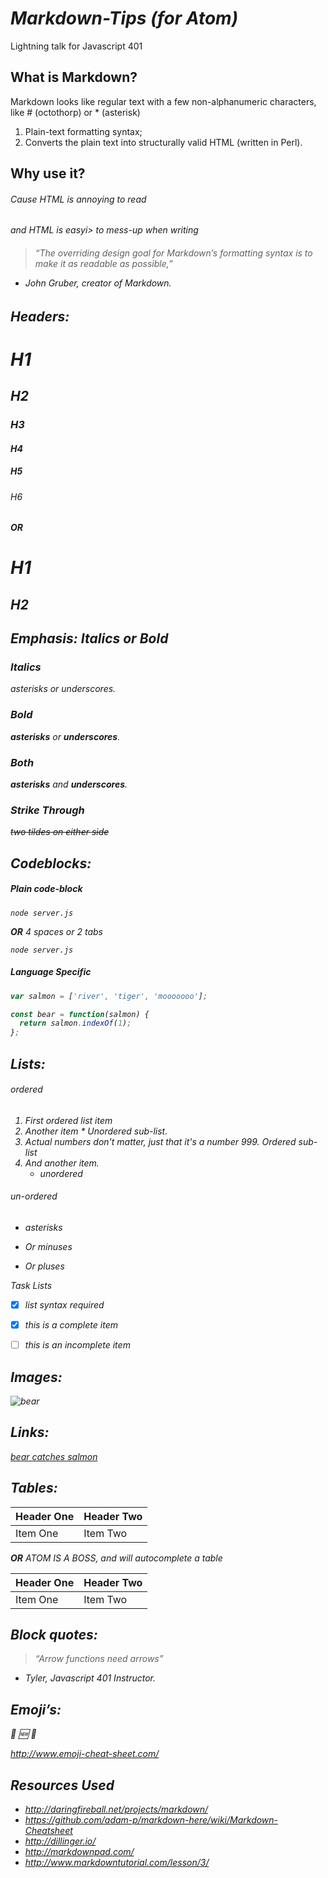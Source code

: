 # *Markdown-Tips (for Atom)*
Lightning talk for Javascript 401

## What is Markdown?

Markdown looks like regular text with a few non-alphanumeric characters, like # (octothorp) or * (asterisk)

1. Plain-text formatting syntax;
2. Converts the plain text into structurally valid HTML (written in Perl).

## Why use it?

<h6>Cause HTML is <em>annoying</em> to read</h6>
<h6>and HTML is <i>easyi> to mess-up when writing<h6>

> “The overriding design goal for Markdown’s formatting syntax is to make it as readable as possible,”
- John Gruber, creator of Markdown.


## Headers:

# H1
## H2
### H3
#### H4
##### H5
###### H6

**OR**

H1
==
H2
--



## Emphasis: *Italics* or **Bold**

### *Italics*

*asterisks* or _underscores_.

### **Bold**

 **asterisks** or __underscores__.

### _**Both**_

**_asterisks_** and **_underscores_**.

### Strike Through

 ~~two tildes on either side~~


## Codeblocks:

##### Plain code-block

```
node server.js
```
**OR** 4 spaces or 2 tabs

    node server.js


##### Language Specific

``` javascript
var salmon = ['river', 'tiger', 'mooooooo'];

const bear = function(salmon) {
  return salmon.indexOf(1);
};
```

## Lists:
###### ordered

  1. First ordered list item
  1. Another item
    * Unordered sub-list.
  1. Actual numbers don't matter, just that it's a number
    999. Ordered sub-list
  4. And another item.
	 - unordered

###### un-ordered

* asterisks
- Or minuses
+ Or pluses

Task Lists

* [x] list syntax required
- [x] this is a complete item
+ [ ] this is an incomplete item


## Images:

![bear](http://kids.nationalgeographic.com/content/dam/kids/photos/animals/Mammals/Q-Z/sun-bear-tongue.jpg.adapt.945.1.jpg)

## Links:

[bear catches salmon](https://www.youtube.com/watch?v=1HFXNrrK5YE)


## Tables:

| Header One     | Header Two     |
| :------------- | :------------- |
| Item One       | Item Two       |

**OR** ATOM IS A BOSS, and will autocomplete a table

| Header One     | Header Two     |
| :------------- | :------------- |
| Item One       | Item Two       |

## Block quotes:

> “Arrow functions need arrows”
  - Tyler, Javascript 401 Instructor.

## Emoji’s:

:bear:
:new:
:camel:

http://www.emoji-cheat-sheet.com/


## Resources Used

- http://daringfireball.net/projects/markdown/
- https://github.com/adam-p/markdown-here/wiki/Markdown-Cheatsheet
- http://dillinger.io/
- http://markdownpad.com/
- http://www.markdowntutorial.com/lesson/3/
